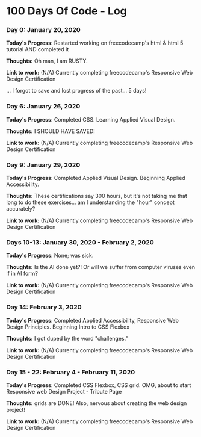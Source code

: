 # 100 Days Of Code - Log

### Day 0: January 20, 2020

**Today's Progress**: Restarted working on freecodecamp's html & html 5 tutorial AND completed it

**Thoughts:** Oh man, I am RUSTY.

**Link to work:** (N/A) Currently completing freecodecamp's Responsive Web Design Certification

... I forgot to save and lost progress of the past... 5 days!

### Day 6: January 26, 2020

**Today's Progress**: Completed CSS. Learning Applied Visual Design.

**Thoughts:** I SHOULD HAVE SAVED!

**Link to work:** (N/A) Currently completing freecodecamp's Responsive Web Design Certification

### Day 9: January 29, 2020

**Today's Progress**: Completed Applied Visual Design. Beginning Applied Accessibility.

**Thoughts:** These certifications say 300 hours, but it's not taking me that long to do these exercises... am I understanding the "hour" concept accurately?

**Link to work:** (N/A) Currently completing freecodecamp's Responsive Web Design Certification

### Days 10-13: January 30, 2020 - February 2, 2020

**Today's Progress**: None; was sick.

**Thoughts:** Is the AI done yet?! Or will we suffer from computer viruses even if in AI form?

**Link to work:** (N/A) Currently completing freecodecamp's Responsive Web Design Certification

### Day 14: February 3, 2020

**Today's Progress**: Completed Applied Accessibility, Responsive Web Design Principles. Beginning Intro to CSS Flexbox

**Thoughts:** I got duped by the word "challenges."

**Link to work:** (N/A) Currently completing freecodecamp's Responsive Web Design Certification

### Day 15 - 22: February 4 - February 11, 2020

**Today's Progress**: Completed CSS Flexbox, CSS grid. OMG, about to start Responsive web Design Project - Tribute Page

**Thoughts:** grids are DONE! Also, nervous about creating the web design project!

**Link to work:** (N/A) Currently completing freecodecamp's Responsive Web Design Certification

